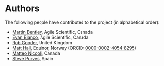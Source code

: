 # Authors

The following people have contributed to the project (in alphabetical order):

- [Martin Bentley](https://github.com/mtb-za), Agile Scientific, Canada
- [Evan Bianco](https://github.com/EvanBianco), Agile Scientific, Canada
- [Rob Gooder](https://github.com/ragooder/), United Kingdom
- [Matt Hall](https://github.com/kwinkunks), Equinor, Norway (ORCID: [0000-0002-4054-8295](https://orcid.org/0000-0002-4054-8295))
- [Matteo Niccoli](https://github.com/mycarta), Canada
- [Steve Purves](https://github.com/stevejpurves), Spain
